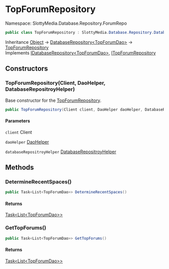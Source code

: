 # TopForumRepository

Namespace: SlottyMedia.Database.Repository.ForumRepo

```csharp
public class TopForumRepository : SlottyMedia.Database.Repository.DatabaseRepository`1[[SlottyMedia.Database.Daos.TopForumDao, SlottyMedia.Database, Version=1.0.0.0, Culture=neutral, PublicKeyToken=null]], SlottyMedia.Database.IDatabaseRepository`1[[SlottyMedia.Database.Daos.TopForumDao, SlottyMedia.Database, Version=1.0.0.0, Culture=neutral, PublicKeyToken=null]], ITopForumRepository
```

Inheritance [Object](https://docs.microsoft.com/en-us/dotnet/api/system.object) → [DatabaseRepository&lt;TopForumDao&gt;](./slottymedia.database.repository.databaserepository-1.md) → [TopForumRepository](./slottymedia.database.repository.forumrepo.topforumrepository.md)<br>
Implements [IDatabaseRepository&lt;TopForumDao&gt;](./slottymedia.database.idatabaserepository-1.md), [ITopForumRepository](./slottymedia.database.repository.forumrepo.itopforumrepository.md)

## Constructors

### **TopForumRepository(Client, DaoHelper, DatabaseRepositroyHelper)**

Base constructor for the [TopForumRepository](./slottymedia.database.repository.forumrepo.topforumrepository.md).

```csharp
public TopForumRepository(Client client, DaoHelper daoHelper, DatabaseRepositroyHelper databaseRepositroyHelper)
```

#### Parameters

`client` Client<br>

`daoHelper` [DaoHelper](./slottymedia.database.helper.daohelper.md)<br>

`databaseRepositroyHelper` [DatabaseRepositroyHelper](./slottymedia.database.helper.databaserepositroyhelper.md)<br>

## Methods

### **DetermineRecentSpaces()**

```csharp
public Task<List<TopForumDao>> DetermineRecentSpaces()
```

#### Returns

[Task&lt;List&lt;TopForumDao&gt;&gt;](https://docs.microsoft.com/en-us/dotnet/api/system.threading.tasks.task-1)<br>

### **GetTopForums()**

```csharp
public Task<List<TopForumDao>> GetTopForums()
```

#### Returns

[Task&lt;List&lt;TopForumDao&gt;&gt;](https://docs.microsoft.com/en-us/dotnet/api/system.threading.tasks.task-1)<br>
